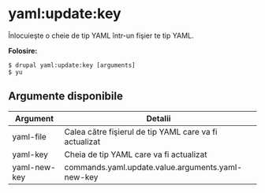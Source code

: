 # yaml:update:key
Înlocuieşte o cheie de tip YAML într-un fişier te tip YAML.

**Folosire:**
```
$ drupal yaml:update:key [arguments]
$ yu  
```

## Argumente disponibile
Argument | Detalii
---------|-------------
yaml-file | Calea către fişierul de tip YAML care va fi actualizat
yaml-key | Cheia de tip YAML care va fi actualizat
yaml-new-key | commands.yaml.update.value.arguments.yaml-new-key
